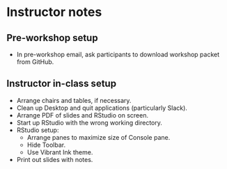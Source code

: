 # Instructor notes

## Pre-workshop setup

+ In pre-workshop email, ask participants to download workshop packet
  from GitHub.

## Instructor in-class setup

+ Arrange chairs and tables, if necessary.
+ Clean up Desktop and quit applications (particularly Slack).
+ Arrange PDF of slides and RStudio on screen.
+ Start up RStudio with the wrong working directory.
+ RStudio setup:
   - Arrange panes to maximize size of Console pane.
   - Hide Toolbar.
   - Use Vibrant Ink theme.
+ Print out slides with notes.
